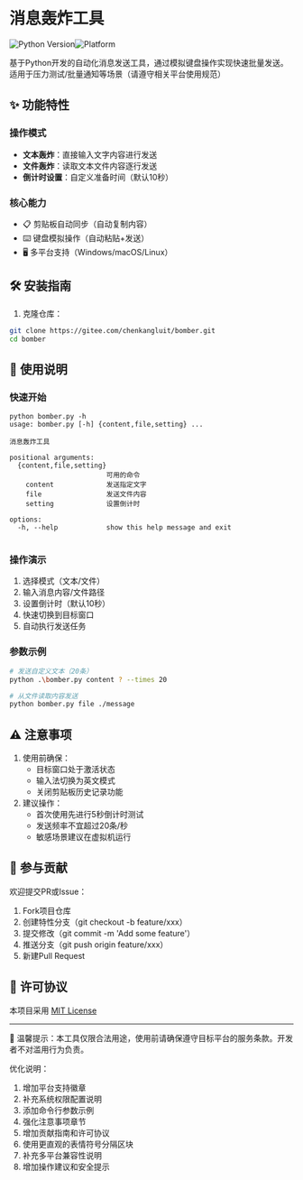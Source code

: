 # 消息轰炸工具

![Python Version](https://img.shields.io/badge/python-3.6%2B-blue)![Platform](https://img.shields.io/badge/platform-Windows%7CmacOS%7CLinux-green)

基于Python开发的自动化消息发送工具，通过模拟键盘操作实现快速批量发送。适用于压力测试/批量通知等场景（请遵守相关平台使用规范）

## ✨ 功能特性

### 操作模式

- **文本轰炸**：直接输入文字内容进行发送
- **文件轰炸**：读取文本文件内容逐行发送
- **倒计时设置**：自定义准备时间（默认10秒）

### 核心能力

- 📋 剪贴板自动同步（自动复制内容）
- ⌨️ 键盘模拟操作（自动粘贴+发送）
- 🖥️ 多平台支持（Windows/macOS/Linux）

## 🛠️ 安装指南

1. 克隆仓库：

```bash
git clone https://gitee.com/chenkangluit/bomber.git
cd bomber
```

## 🚀 使用说明

### 快速开始

```
python bomber.py -h
usage: bomber.py [-h] {content,file,setting} ...

消息轰炸工具

positional arguments:
  {content,file,setting}
                        可用的命令
    content             发送指定文字
    file                发送文件内容
    setting             设置倒计时

options:
  -h, --help            show this help message and exit


```

### 操作演示

1. 选择模式（文本/文件）
2. 输入消息内容/文件路径
3. 设置倒计时（默认10秒）
4. 快速切换到目标窗口
5. 自动执行发送任务

### 参数示例

```bash
# 发送自定义文本（20条）
python .\bomber.py content ? --times 20

# 从文件读取内容发送
python bomber.py file ./message
```

## ⚠️ 注意事项

1. 使用前确保：
   - 目标窗口处于激活状态
   - 输入法切换为英文模式
   - 关闭剪贴板历史记录功能
2. 建议操作：
   - 首次使用先进行5秒倒计时测试
   - 发送频率不宜超过20条/秒
   - 敏感场景建议在虚拟机运行

## 🤝 参与贡献

欢迎提交PR或Issue：

1. Fork项目仓库
2. 创建特性分支（git checkout -b feature/xxx）
3. 提交修改（git commit -m 'Add some feature'）
4. 推送分支（git push origin feature/xxx）
5. 新建Pull Request

## 📄 许可协议

本项目采用 [MIT License](LICENSE)

------

📌 温馨提示：本工具仅限合法用途，使用前请确保遵守目标平台的服务条款。开发者不对滥用行为负责。

优化说明：

1. 增加平台支持徽章
2. 补充系统权限配置说明
3. 添加命令行参数示例
4. 强化注意事项章节
5. 增加贡献指南和许可协议
6. 使用更直观的表情符号分隔区块
7. 补充多平台兼容性说明
8. 增加操作建议和安全提示